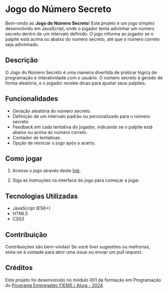 # Jogo do Número Secreto

Bem-vindo ao **Jogo do Número Secreto**! Este projeto é um jogo simples desenvolvido em JavaScript, onde o jogador tenta adivinhar um número secreto dentro de um intervalo definido. O jogo informa ao jogador se o palpite está acima ou abaixo do número secreto, até que o número correto seja adivinhado.

## Descrição

O Jogo do Número Secreto é uma maneira divertida de praticar lógica de programação e interatividade com o usuário. O número secreto é gerado de forma aleatória, e o jogador recebe dicas para ajustar seus palpites.

## Funcionalidades

- Geração aleatória do número secreto.
- Definição de um intervalo padrão ou personalizado para o número secreto.
- Feedback em cada tentativa do jogador, indicando se o palpite está abaixo ou acima do número correto.
- Contador de tentativas.
- Opção de reiniciar o jogo após o acerto.

## Como jogar

1. Acesse o jogo através deste [link](https://jogo-do-numero-secreto-eight-coral.vercel.app/).

2. Siga as instruções na interface do jogo para começar a jogar.

## Tecnologias Utilizadas

- JavaScript (ES6+)
- HTML5
- CSS3

## Contribuição

Contribuições são bem-vindas! Se você tiver sugestões ou melhorias, sinta-se à vontade para abrir uma _issue_ ou enviar um _pull request_.

## Créditos

Este projeto foi desenvolvido no módulo 001 da formação em Programação do [Programa Empregatec FIEMS / Alura - 2024](https://sistemafiems.sesims.com.br/empregatec).
